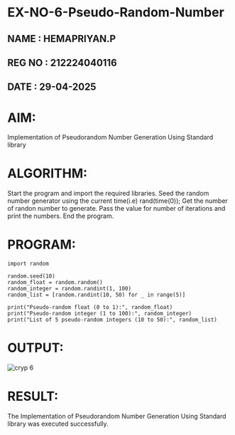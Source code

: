 # EX-NO-6-Pseudo-Random-Number
## NAME : HEMAPRIYAN.P
## REG NO : 212224040116
## DATE : 29-04-2025

# AIM: 
Implementation of Pseudorandom Number Generation Using Standard library

# ALGORITHM:
Start the program and import the required libraries.
Seed the random number generator using the current time(i.e) rand(time(0));
Get the number of randon number to generate.
Pass the value for number of iterations and print the numbers.
End the program.

# PROGRAM:
```
import random

random.seed(10) 
random_float = random.random()
random_integer = random.randint(1, 100)
random_list = [random.randint(10, 50) for _ in range(5)]

print("Pseudo-random float (0 to 1):", random_float)
print("Pseudo-random integer (1 to 100):", random_integer)
print("List of 5 pseudo-random integers (10 to 50):", random_list)

```
# OUTPUT:
![cryp 6](https://github.com/user-attachments/assets/139e001a-c0e6-4d8e-9318-179b057fe85e)

# RESULT:
The Implementation of Pseudorandom Number Generation Using Standard library was executed successfully.
